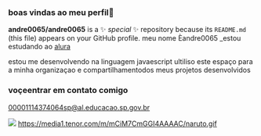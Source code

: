 ### boas vindas ao meu perfil💙
**andre0065/andre0065** is a ✨ _special_ ✨ repository because its `README.md` (this file) appears on your GitHub profile.
 meu nome Èandre0065
_estou estudando ao [alura](https://www.alura.com.br)

estou me desenvolvendo na linguagem javaescript
ultiliso este espaço para a minha organizaçao e compartilhamentodos meus projetos desenvolvidos

### voçeentrar em contato comigo

00001114374064sp@al.educacao.sp.gov.br



![](https://media1.tenor.com/m/mCiM7CmGGI4AAAAC/naruto.gif)
https://media1.tenor.com/m/mCiM7CmGGI4AAAAC/naruto.gif
